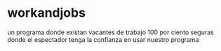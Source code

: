 # workandjobs
un programa donde existan vacantes de trabajo 100 por ciento seguras donde el espectador tenga la confianza en usar nuestro programa

